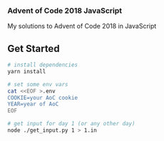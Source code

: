 ### Advent of Code 2018 JavaScript

My solutions to Advent of Code 2018 in JavaScript

## Get Started

```bash
# install dependencies
yarn install

# set some env vars
cat <<EOF >.env
COOKIE=your AoC cookie
YEAR=year of AoC
EOF

# get input for day 1 (or any other day)
node ./get_input.py 1 > 1.in
```
